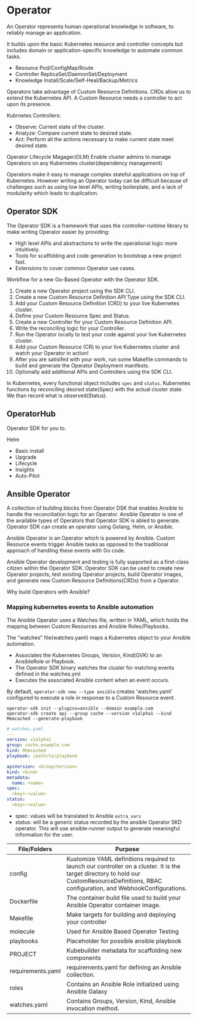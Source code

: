 # Operator

An Operator represents human operational knowledge in software, to reliably
manage an application.

It builds upon the basic Kubernetes resource and controller concepts but
includes domain or application-specific knowledge to automate common tasks.

* Resource
    Pod/ConfigMap/Route
* Controller
    ReplicaSet/DaemonSet/Deployment
* Knowledge
    Install/Scale/Self-Heal/Backup/Metrics

Operators take advantage of Custom Resource Definitions. CRDs allow us to extend
the Kubernetes API.
A Custom Resource needs a controller to act upon its presence.

Kubrnetes Controllers:

* Observe: Current state of the cluster.
* Analyze: Compare current state to desired state.
* Act:  Perform all the actions necessary to make current state meet desired
  state.

Operator Lifecycle Magager(OLM)
Enable cluster admins to manage Operators on any Kubernetes cluster(dependency
management)

Operators make it easy to manage complex stateful applications on top of
Kubernetes. However writing an Operator today can be difficult because of
challenges such as using low level APIs, writing boilerplate, and a lack of
modularity which leads to duplication.

## Operator SDK

The Operator SDK is a framework that uses the controller-runtime library to make
writing Operator easier by providing:

* High level APIs and abstractions to write the operational logic more intuitively.
* Tools for scaffolding and code generation to bootstrap a new project fast.
* Extensions to cover common Operator use cases.

Workflow for a new Go-Based Operator with the Operator SDK.

1. Create a new Operator project using the SDK CLI.
2. Create a new Custom Resource Definition API Type using the SDK CLI.
3. Add your Custom Resource Definition (CRD) to your live Kubernetes cluster.
4. Define your Custom Resource Spec and Status.
5. Create a new Controller for your Custom Resource Definition API.
6. Write the reconciling logic for your Controller.
7. Run the Operator locally to test your code against your live Kubernetes
   cluster.
8. Add your Custom Resource (CR) to your live Kubernetes cluster and watch your
   Operator in action!
9. After you are satisifed with your work, run some Makefile commands to build
    and generate the Operator Deployment manifests.
10. Optionally add additional APIs and Controllers using the SDK CLI.

In Kubernetes, every functional object includes `spec` and `status`. Kubernetes
functions by reconciling desired state(Spec) with the actual cluster state. We
than record what is observed(Status).

## OperatorHub

Operator SDK for you to.

Helm

* Basic install
* Upgrade
* Lifecycle
* Insights
* Auto-Pilot

## Ansible Operator

A collection of building blocks from Operator DSK that enables Ansible to handle
the reconciliation logic for an Operator. Ansible Operator is one of the
available types of Operators that Operator SDK is abled to generate. Operator
SDK can create an operator using Golang, Helm, or Ansible.

Ansible Operator is an Operator which is powered by Ansible.
Custom Resource events trigger Ansible tasks as opposed to the traditional
approach of handling these events with Go code.

Ansible Operator development and testing is fully supported as a first-class
citizen within the Operator SDK. Operator SDK can be used to create new Operator
projects, test existing Operator projects, build Operator images, and generate
new Custom Resource Definitions(CRDs) from a Operator.

Why build Operators with Ansible?

### Mapping kubernetes events to Ansible automation

The Ansible Operator uses a Watches file, written in YAML, which holds the
mapping between Custom Resources and Ansible Roles/Playbooks.

The "watches" file(watches.yaml) maps a Kubernetes object to your Ansible
automation.

* Associates the Kubernetes Groups, Version, Kind(GVK) to an AnsibleRole or
  Playbook.
* The Operator SDK binary watches the cluster for matching events defined in
  the watches.yml
* Executes the associated Ansible content when an event occurs.

By default, `operator-sdk new --type ansible` creates 'watches.yaml' configured
to execute a role in response to a Custom Resource event.

```shell
operator-sdk init --plugins=ansible --domain example.com
operator-sdk create api --group cache --version v1alpha1 --kind Memcached --generate-playbook
```

```yaml
# watches.yaml
---
version: v1alpha1
group: cache.example.com
kind: Memcached
playbook: /path/to/playbook

apiVersion: <Group/Version>
kind: <kind>
metadata:
  name: <name>
spec:
  <key>:<value>
status:
  <key>:<value>
```

* spec: values will be translated to Ansible `extra_vars`
* status: will be a generic status recorded by the ansible Operator SKD operator.
  This will use ansible-runner output to generate meaningful information for
  the user.

| File/Folders  | Purpose   |
|---|---|
| config  | Kustomize YAML definitions required to launch our controller on a cluster. It is the target directory to hold our CustomResourceDefinitions, RBAC configuration, and WebhookConfigurations.  |
| Dockerfile  | The container build file used to build your Ansible Operator container image.  |
| Makefile  | Make targets for building and deploying your controller  |
| molecule  | Used for Ansible Based Operator Testing  |
| playbooks  |  Placeholder for possible ansible playbook  |
| PROJECT | Kubebuilder metadata for scaffolding new components |
| requirements.yaml | requirements.yaml for defining an Ansible collection. |
| roles | Contains an Ansible Role initialized using Ansible Galaxy |
| watches.yaml | Contains Groups, Version, Kind, Ansible invocation method. |
